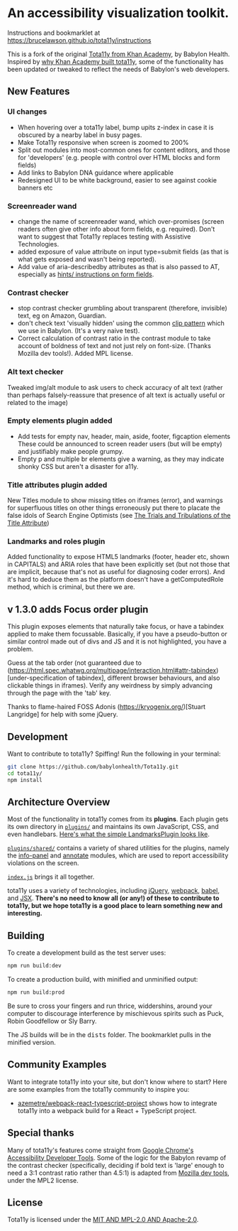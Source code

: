 # An accessibility visualization toolkit.

Instructions and bookmarklet at https://brucelawson.github.io/tota11y/instructions 

This is a fork of the original [Tota11y from Khan Academy](http://khan.github.io/tota11y/), by Babylon Health. Inspired by [why Khan Academy built tota11y](http://engineering.khanacademy.org/posts/tota11y.htm), some of the functionality has been updated or tweaked to reflect the needs of Babylon's web developers.

## New Features

### UI changes
- When hovering over a tota11y label, bump upits z-index in case it is obscured by a nearby label in busy pages.
- Make Tota11y responsive when screen is zoomed to 200%
- Split out modules into most-common ones for content editors, and those for 'developers' (e.g. people with control over HTML blocks and form fields)
- Add links to Babylon DNA guidance where applicable
- Redesigned UI to be white background, easier to see against cookie banners etc

### Screenreader wand

- change the name of screenreader wand, which over-promises (screen readers often give other info about form fields, e.g. required). Don't want to suggest that Tota11y replaces testing with Assistive Technologies.
- added exposure of value attribute on input type=submit fields (as that is what gets exposed and wasn't being reported). 
- Add value of aria-describedby attributes as that is also passed to AT, especially as [hints/ instructions on form fields](https://www.tpgi.com/using-aria-describedby-to-provide-helpful-form-hints/).

### Contrast checker

- stop contrast checker grumbling about transparent (therefore, invisible) text, eg on Amazon, Guardian.  
- don't check text 'visually hidden' using the common [clip pattern](https://www.a11yproject.com/posts/2013-01-11-how-to-hide-content/) which we use in Babylon. (It's a very naive test).
- Correct calculation of contrast ratio in the contrast module to take account of boldness of text and not just rely on font-size. (Thanks Mozilla dev tools!). Added MPL license.

### Alt text checker

Tweaked img/alt module to ask users to check accuracy of alt text (rather than perhaps falsely-reassure that presence of alt text is actually useful or related to the image)

### Empty elements plugin added

- Add tests for empty nav, header, main, aside, footer, figcaption elements These could be announced to screen reader users (but will be empty) and justifiably make people grumpy. 
- Empty p and multiple br elements give a warning, as they may indicate shonky CSS but aren't a disaster for a11y.

### Title attributes plugin added

New Titles module to show missing titles on iframes (error), and warnings for superfluous titles on other things erroneously put there to placate the false idols of Search Engine Optimists (see [The Trials and Tribulations of the Title Attribute](https://www.24a11y.com/2017/the-trials-and-tribulations-of-the-title-attribute/))

### Landmarks and roles plugin 

Added functionality to expose HTML5 landmarks (footer, header etc, shown in CAPITALS) and ARIA roles that have been explicitly set (but not those that are implicit, because that's not as useful for diagnosing coder errors). And it's hard to deduce them as the platform doesn't have a getComputedRole method, which is criminal, but there we are.

## v 1.3.0 adds Focus order plugin

This plugin exposes elements that naturally take focus, or have a tabindex applied to make them focussable. Basically, if you have a pseudo-button or similar control made out of divs and JS and it is not highlighted, you have a problem.

Guess at the tab order (not guaranteed due to (https://html.spec.whatwg.org/multipage/interaction.html#attr-tabindex)[under-specification of tabindex], different browser behaviours, and also clickable things in iframes). Verify any weirdness by simply advancing through the page with the 'tab' key.

Thanks to flame-haired FOSS Adonis (https://kryogenix.org/)[Stuart Langridge] for help with some jQuery.

## Development

Want to contribute to tota11y? Spiffing! Run the following in your terminal:

```bash
git clone https://github.com/babylonhealth/Tota11y.git
cd tota11y/
npm install
```

## Architecture Overview

Most of the functionality in tota11y comes from its **plugins**. Each plugin
gets its own directory in [`plugins/`](https://github.com/babylonhealth/Tota11y/tree/master/plugins) and maintains its own JavaScript, CSS,
and even handlebars. [Here's what the simple LandmarksPlugin looks like](https://github.com/babylonhealth/Tota11y/blob/master/plugins/landmarks/index.js).

[`plugins/shared/`](https://github.com/babylonhealth/Tota11y/tree/master/plugins/shared) contains a variety of shared utilities for the plugins, namely the [info-panel](https://github.com/babylonhealth/Tota11y/tree/master/plugins/shared/info-panel) and [annotate](https://github.com/babylonhealth/Tota11y/tree/master/plugins/shared/annotate) modules, which are used to report accessibility violations on the screen.

[`index.js`](https://github.com/babylonhealth/Tota11y/blob/master/index.js) brings it all together.

tota11y uses a variety of technologies, including [jQuery](https://jquery.com/), [webpack](https://webpack.github.io/), [babel](https://babeljs.io/), and [JSX](https://facebook.github.io/jsx/). **There's no need to know all (or any!) of these to contribute to tota11y, but we hope tota11y is a good place to learn something new and interesting.**


## Building

To create a development build as the test server uses:

```bash
npm run build:dev
```

To create a production build, with minified and unminified output:

```bash
npm run build:prod
```
Be sure to cross your fingers and run thrice, widdershins, around your computer to discourage interference by mischievous spirits such as Puck, Robin Goodfellow or Sly Barry.

The JS builds will be in the <samp>dists</samp> folder. The bookmarklet pulls in the minified version.
   
## Community Examples
Want to integrate tota11y into your site, but don't know where to start? Here are some examples from the tota11y community to inspire you:
* [azemetre/webpack-react-typescript-project](https://github.com/azemetre/tota11y-webpack-react-typescript-example) shows how to integrate tota11y into a webpack build for a React + TypeScript project.

## Special thanks

Many of tota11y's features come straight from [Google Chrome's Accessibility Developer Tools](https://github.com/GoogleChrome/accessibility-developer-tools). Some of the logic for the Babylon revamp of the contrast checker (specifically, deciding if bold text is 'large' enough to need a 3:1 contrast ratio rather than 4.5:1) is adapted from [Mozilla dev tools](https://searchfox.org/mozilla-central/source/devtools/shared/accessibility.js#23), under the MPL2 license.

## License

Tota11y is licensed under the [MIT AND MPL-2.0 AND Apache-2.0](/LICENSE.txt).


